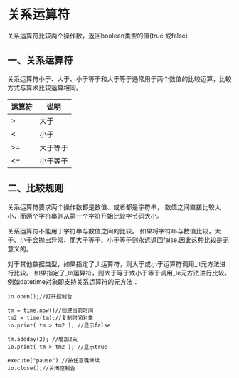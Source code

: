 # 关系运算符

 关系运算符比较两个操作数，返回boolean类型的值(true 或false)

## 一、关系运算符

关系运算符小于、大于、小于等于和大于等于通常用于两个数值的比较运算，比较方式与算术比较运算相同。

|  运算符 |  说明 |
| --- | --- |
| > |  大于 |
| < |  小于 |
| >= |  大于等于 |
| <= |  小于等于 |

## 二、比较规则

关系运算符要求两个操作数都是数值、或者都是字符串，
数值之间直接比较大小，而两个字符串则从第一个字符开始比较字节码大小。

关系运算符不能用于字符串与数值之间的比较。
如果将字符串与数值比较，大于、小于会抛出异常、而大于等于、小于等于则永远返回false.因此这种比较是无意义的。

对于其他数据类型，如果指定了_lt运算符，则大于或小于运算符调用_lt元方法进行比较。
如果指定了_le运算符，则大于等于或小于等于调用_le元方法进行比较。
例如datetime对象即支持关系运算符的元方法：

``` aau
io.open();//打开控制台

tm = time.now()//创建当前时间
tm2 = time(tm);//复制时间对象
io.print( tm > tm2 ); //显示false

tm.addday(2); //增加2天
io.print( tm > tm2 ); //显示true

execute("pause") //按任意键继续
io.close();//关闭控制台
```


